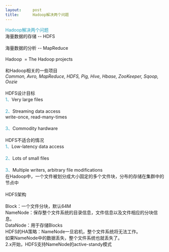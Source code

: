 ```yaml
---
layout:     post
title:      Hadoop解决两个问题
---
```

<div id="article_content" class="article_content clearfix csdn-tracking-statistics" data-pid="blog" data-mod="popu_307" data-dsm="post">
								            <link rel="stylesheet" href="https://csdnimg.cn/release/phoenix/template/css/ck_htmledit_views-f76675cdea.css">
						<div class="htmledit_views" id="content_views">
                
<div>
<div><span style="color:#2DA2BF;">Hadoop解决两个问题</span></div>
<div>海量数据的存储 -- HDFS</div>
<div><br></div>
<div>海量数据的分析 -- MapReduce</div>
</div>
<div><br></div>
<div>
<div>
<div>Hadoop  = The Hadoop projects</div>
<div><br></div>
<div>和Hadoop相关的一些项目</div>
<div></div>
<div><em>Common, Avro, MapReduce, HDFS, Pig, Hive, Hbase, ZooKeeper, Sqoop, Oozie</em></div>
</div>
<br></div>
<div>HDFS设计目标</div>
<div>
<div>
<div><span style="color:#2DA2BF;">1、</span>Very large files</div>
<div><br></div>
<div><span style="color:#2DA2BF;">2、</span>Streaming data access</div>
<div>write-once, read-many-times</div>
<div><span style="color:rgb(45,162,191);"><br></span></div>
<div><span style="color:rgb(45,162,191);">3、</span>Commodity hardware</div>
</div>
<div><br></div>
<div>HDFS不适合的情况</div>
<div>
<div>
<div><span style="color:#2da2bf;">1、</span>Low-latency data access</div>
<div><br></div>
<div><span style="color:#2da2bf;">2、</span>Lots of small files</div>
<div><br></div>
<div><span style="color:#2da2bf;">3、</span>Multiple writers, arbitrary file modifications</div>
</div>
<div>
<div>在Hadoop中，一个文件被划分成大小固定的多个文件块，分布的存储在集群中的节点中</div>
</div>
<div><br></div>
<div>HDFS架构</div>
<div>
<div>
<div><br></div>
<div>Block：一个文件分块，默认64M</div>
<div></div>
<div>NameNode：保存整个文件系统的目录信息，文件信息以及文件相应的分块信息。</div>
<div></div>
<div>DataNode：用于存储Blocks</div>
<div></div>
<div>HDFS的HA策略：NameNode一旦宕机，整个文件系统将无法工作。</div>
<div>如果NameNode中的数据丢失，整个文件系统也就丢失了。</div>
<div>2.x开始，HDFS支持NameNode的active-standy模式</div>
</div>
<br></div>
<br></div>
<br></div>
            </div>
                </div>
